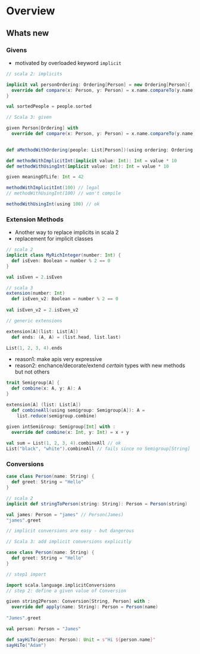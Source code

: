 # Overview

## Whats new

### Givens

- motivated by overloaded keyword `implicit`

```scala worksheet
// scala 2: implicits

implicit val personOrdering: Ordering[Person] = new Ordering[Person]{
  override def compare(x: Person, y: Person) = x.name.compareTo(y.name)
}

val sortedPeople = people.sorted

// Scala 3: given

given Person[Ordering] with 
  override def compare(x: Person, y: Person) = x.name.compareTo(y.name)
  

def aMethodWithOrdering(people: List[Person])(using ordering: Ordering[Person]): List[Person] = ???
```


```scala worksheet
def methodWithImplicitInt(implicit value: Int): Int = value * 10
def methodWithUsingInt(implicit value: Int): Int = value * 10

given meaningOfLife: Int = 42

methodWithImplicitInt(100) // legal
// methodWithUsingInt(100) // won't compile

methodWithUsingInt(using 100) // ok
```

### Extension Methods

- Another way to replace implicits in scala 2
- replacement for implicit classes

```scala worksheet
// scala 2
implicit class MyRichInteger(number: Int) {
  def isEven: Boolean = number % 2 == 0
}

val isEven = 2.isEven

// scala 3
extension(number: Int)
  def isEven_v2: Boolean = number % 2 == 0
  
val isEven_v2 = 2.isEven_v2
```

```scala worksheet
// generic extensions

extension[A](list: List[A])
  def ends: (A, A) = (list.head, list.last)

List(1, 2, 3, 4).ends
```

- reason1: make apis very expressive
- reason2: enchance/decorate/extend *certain* types with new methods but not others

```scala worksheet
trait Semigroup[A] {
  def combine(x: A, y: A): A
}

extension[A] (list: List[A])
  def combineAll(using semigroup: Semigroup[A]): A =
    list.reduce(semigroup.combine)

given intSemiGroup: Semigroup[Int] with :
  override def combine(x: Int, y: Int) = x + y
  
val sum = List(1, 2, 3, 4).combineAll // ok
List("black", "white").combineAll // fails since no Semigroup[String]
```

### Conversions

```scala worksheet
case class Person(name: String) {
  def greet: String = "Hello"
}

// scala 2
implicit def stringToPerson(string: String): Person = Person(string)

val james: Person = "james" // Person(James) 
"james".greet

// implicit conversions are easy - but dangerous
```

```scala worksheet
// Scala 3: add implicit conversions explicitly

case class Person(name: String) {
  def greet: String = "Hello"
}

// step1 import

import scala.language.implicitConversions
// step 2: define a given value of Conversion

given string2Person: Conversion[String, Person] with :
  override def apply(name: String): Person = Person(name)
  
"James".greet  

val person: Person = "James"

def sayHiTo(person: Person): Unit = s"Hi ${person.name}"
sayHiTo("Adam")
```